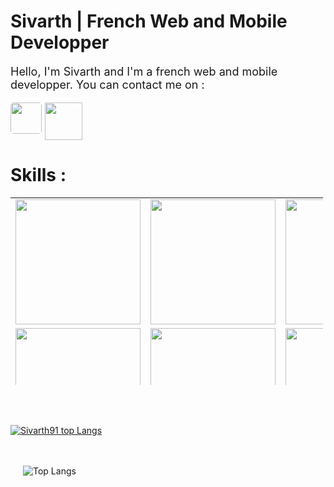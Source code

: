 <h1>Sivarth | French Web and Mobile Developper</h1>

<p style="font-size: 18px;">Hello, I'm Sivarth and I'm a french web and mobile developper. You can contact me on :</p>

<div style="display: flex; flex-direction: row; gap: 5px;">
  <a href="https://github.com/Sivarth91">
    <img style="width: 50px; border-radius: 5px;" src="https://github.githubassets.com/images/modules/logos_page/GitHub-Mark.png">
    </img>
  </a>

  <a href="https://discord.gg/PHfycCDy4Y">
  <img style="width: 60px;" src="https://www.podfeet.com/blog/wp-content/uploads/2018/02/discord-logo.png">
  </img>
  </a>
</div>

<h1>Skills :</h1>

<table style="width: 500px; height: 300px;">
  <tr>
      <!-- <td><img src="https://cdn.iconscout.com/icon/free/png-128/react-1175109.png" width="200"></td> -->
      <!-- <td><img src="https://cdn.iconscout.com/icon/free/png-128/vue-282497.png" width="200"></td> -->
      <td><img src="https://cdn.iconscout.com/icon/free/png-128/nodejs-2-226035.png" width="200"></td>
      <td><img src="https://cdn.iconscout.com/icon/free/png-128/angular-3-226070.png" width="200"></td>
      <td><img src="https://cdn.iconscout.com/icon/free/png-128/javascript-1-225993.png" width="200"></td>
      <td><img src="https://cdn.iconscout.com/icon/free/png-128/typescript-1-1175078.png" width="200"></td>
      <td><img src="https://cdn.iconscout.com/icon/free/png-128/php-99-1175127.png" width="200"></td>
  </tr>
  <tr>
    <td><img src="https://cdn.iconscout.com/icon/free/png-128/html5-40-1175193.png" width="200"></td>
    <td><img src="https://cdn.iconscout.com/icon/free/png-128/css3-11-1175239.png" width="200"></td>
    <td><img src="https://cdn.iconscout.com/icon/free/png-128/sass-13-1175092.png" width="200"></td>
    <td><img src="https://cdn.iconscout.com/icon/free/png-128/git-18-1175219.png" width="200"></td>
    <td><img src="https://cdn.iconscout.com/icon/free/png-128/mongodb-4-1175139.png" width="200"></td>
  </tr>
  <tr>
    <td><img src="https://cdn.iconscout.com/icon/free/png-128/mysql-4-226026.png" width="200"></td>
    <td><img src="https://cdn.iconscout.com/icon/free/png-128/java-22-225997.png" width="200"></td>
    <td><img src="https://cdn.iconscout.com/icon/free/png-128/android-245-1175273.png" width="200"></td>
    <td><img src="https://cdn.iconscout.com/icon/free/png-128/c-57-1175191.png" width="200"></td>
    <td><img src="https://cdn.iconscout.com/icon/free/png-128/c-4-226082.png" width="200"></td>
  </tr>

</table>

<div style="display: flex; flex-direction: column; gap: 20px; margin-top: 50px;">

  <div style="display: flex; align-items: flex-start;">

  <!---![github stats](https://github-readme-stats.vercel.app/api?username=sivarth91&theme=tokyonight)-->
  [![Sivarth91 top Langs](https://github-readme-stats.vercel.app/api/top-langs/?username=Sivarth91&langs_count=15&theme=tokyonight)](https://github.com/Sivarth91)

  </div>

  <div style="display: flex; align-items: flex-start; margin-left: 20px;">

  ![Top Langs](https://github-readme-stats.vercel.app/api/top-langs/?username=sivarth91&theme=tokyonight)

  </div>

</div>


